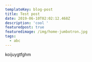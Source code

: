 ```yaml
---
templateKey: blog-post
title: Test post
date: 2019-06-10T02:02:12.468Z
description: 'cool '
featuredpost: true
featuredimage: /img/home-jumbotron.jpg
tags:
  - abc
---
```

koijuygtfghm
